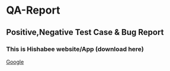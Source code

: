 # QA-Report
## Positive,Negative Test Case &amp; Bug Report
 ### This is Hishabee website/App (download here) 
[Google](https://www.google.com)
